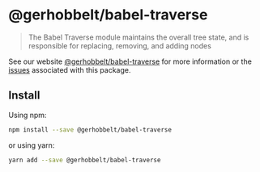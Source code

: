 # @gerhobbelt/babel-traverse

> The Babel Traverse module maintains the overall tree state, and is responsible for replacing, removing, and adding nodes

See our website [@gerhobbelt/babel-traverse](https://babeljs.io/docs/en/next/babel-traverse.html) for more information or the [issues](https://github.com/babel/babel/issues?utf8=%E2%9C%93&q=is%3Aissue+label%3A%22pkg%3A%20traverse%22+is%3Aopen) associated with this package.

## Install

Using npm:

```sh
npm install --save @gerhobbelt/babel-traverse
```

or using yarn:

```sh
yarn add --save @gerhobbelt/babel-traverse
```
